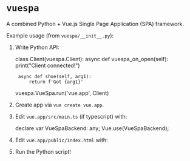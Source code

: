 # `vuespa`

A combined Python + Vue.js Single Page Application (SPA) framework.

Example usage (from `vuespa/__init__.py`):

1. Write Python API:

    class Client(vuespa.Client):
        async def vuespa_on_open(self):
            print("Client connected!")


        async def shoe(self, arg1):
            return f'Got {arg1}'

    vuespa.VueSpa.run('vue.app', Client)

2. Create app via ``vue create vue.app``.

3. Edit ``vue.app/src/main.ts`` (if typescript) with:

    declare var VueSpaBackend: any;
    Vue.use(VueSpaBackend);

4. Edit ``vue.app/public/index.html`` with:

    <script src="<%= BASE_URL %>vuespa.js"></script>

5. Run the Python script!

